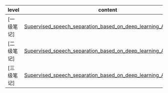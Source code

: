 
| level | content |
| ------ | ------ |
|[一级笔记]|[Supervised_speech_separation_based_on_deep_learning_An_overview](https://github.com/ffxz/PaperNotes/blob/master/level_1/Supervised_speech_separation_based_on_deep_learning_An_overview.md)|
|[二级笔记]|[Supervised_speech_separation_based_on_deep_learning_An_overview](https://github.com/ffxz/PaperNotes/blob/master/level_2/Supervised_speech_separation_based_on_deep_learning_An_overview.md)|
|[三级笔记]|[Supervised_speech_separation_based_on_deep_learning_An_overview](https://github.com/ffxz/PaperNotes/blob/master/level_3/Supervised_speech_separation_based_on_deep_learning_An_overview.md)|